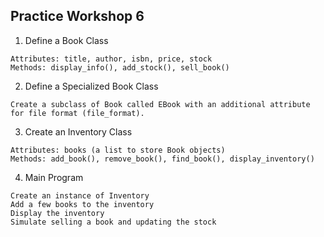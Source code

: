 ## Practice Workshop 6
1. Define a Book Class

```
Attributes: title, author, isbn, price, stock
Methods: display_info(), add_stock(), sell_book()
```

2. Define a Specialized Book Class
```
Create a subclass of Book called EBook with an additional attribute for file format (file_format).
```

3. Create an Inventory Class
```
Attributes: books (a list to store Book objects)
Methods: add_book(), remove_book(), find_book(), display_inventory()
```

4. Main Program
```
Create an instance of Inventory
Add a few books to the inventory
Display the inventory
Simulate selling a book and updating the stock
```